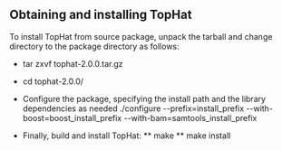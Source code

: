 ## Obtaining and installing TopHat

To install TopHat from source package, unpack the tarball and 
change directory to the package directory as follows:

* tar zxvf tophat-2.0.0.tar.gz
* cd tophat-2.0.0/
* Configure the package, specifying the install path and the library dependencies as needed 
  ./configure --prefix=install_prefix --with-boost=boost_install_prefix --with-bam=samtools_install_prefix

* Finally, build and install TopHat:
  ** make
  ** make install
